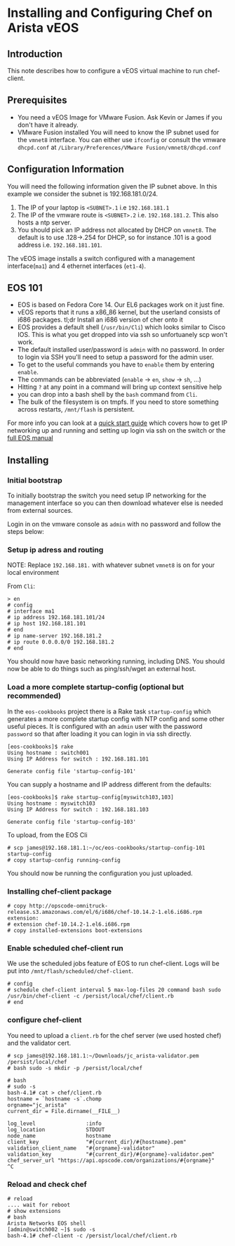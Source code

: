 Installing and Configuring Chef on Arista vEOS
==============

Introduction
-------------
This note describes how to configure a vEOS virtual machine to
run chef-client.

Prerequisites
-------------
- You need a vEOS Image for VMware Fusion.  Ask Kevin or James if you
  don't have it already.
- VMware Fusion installed
  You will need to know the IP subnet used for the `vmnet8` interface.
  You can either use `ifconfig` or consult the vmware `dhcpd.conf` at
  `/Library/Preferences/VMware Fusion/vmnet8/dhcpd.conf`

Configuration Information
-------------------------
You will need the following information given the IP subnet above.  In
this example we consider the subnet is 192.168.181.0/24.

1. The IP of your laptop is `<SUBNET>.1` i.e `192.168.181.1`
2. The IP of the vmware route is `<SUBNET>.2` i.e. `192.168.181.2`.  This
  also hosts a ntp server.
3. You should pick an IP address not allocated by DHCP on `vmnet8`.  The
  default is to use .128->.254 for DHCP, so for instance .101 is a good
address i.e. `192.168.181.101`.

The vEOS image installs a switch configured with a management
interface(`ma1`) and 4 ethernet interfaces (`et1-4`).

EOS 101
--------
- EOS is based on Fedora Core 14.  Our EL6 packages work on it just
  fine.
- vEOS reports that it runs a x86_86 kernel, but the userland
  consists of i686 packages.  tl;dr Install an i686 version of
  cher onto it
- EOS provides a default shell (`/usr/bin/Cli`) which looks similar
  to Cisco IOS.  This is what you get dropped into via ssh so
  unfortuanely scp won't work.
- The default installed user/password is `admin` with no password.  In
  order to login via SSH you'll need to setup a password for the admin
  user.
- To get to the useful commands you have to `enable` them by entering
  `enable`.
- The commands can be abbreviated (`enable` -> `en`, `show` -> `sh`,
  ...)
- Hitting `?` at any point in a command will bring up context sensitive
  help
- you can drop into a bash shell by the `bash` command from `Cli`.
- The bulk of the filesystem is on tmpfs.  If you need to store
  something across restarts, `/mnt/flash` is persistent.

For more info you can look at a [quick start guide](http://www.aristanetworks.com/docs/Manuals/QS_Modular_BW.pdf) which covers how to get IP networking up and running and setting up login via ssh on the switch or the [full EOS manual](http://www.aristanetworks.com/docs/Manuals/EOS-4.9.5-SysMsgGuide.pdf)

Installing
----------
### Initial bootstrap

To initially bootstrap the switch you need setup IP networking for the
management interface so you can then download whatever else is needed
from external sources.

Login in on the vmware console as `admin` with no password and follow the
steps below:

### Setup ip adress and routing

NOTE: Replace `192.168.181.` with whatever subnet `vmnet8` is on for
your local environment

From `Cli`:

    > en
    # config
    # interface ma1
    # ip address 192.168.181.101/24
    # ip host 192.168.181.101
    # end
    # ip name-server 192.168.181.2
    # ip route 0.0.0.0/0 192.168.181.2
    # end

You should now have basic networking running, including DNS.  You should
now be able to do things such as ping/ssh/wget an external host.

### Load a more complete startup-config (optional but recommended)
In the `eos-cookbooks` project there is a Rake task `startup-config`
which generates a more complete startup config with NTP config and some
other useful pieces.  It is configured with an `admin` user with the
password `password` so that after loading it you can login in via ssh
directly.

    [eos-cookbooks]$ rake
    Using hostname : switch001
    Using IP Address for switch : 192.168.181.101

    Generate config file 'startup-config-101'

You can supply a hostname and IP address different from the defaults:

    [eos-cookbooks]$ rake startup-config[myswitch103,103]
    Using hostname : myswitch103
    Using IP Address for switch : 192.168.181.103

    Generate config file 'startup-config-103'

To upload, from the EOS Cli

    # scp james@192.168.181.1:~/oc/eos-cookbooks/startup-config-101 startup-config
    # copy startup-config running-config

You should now be running the configuration you just uploaded.

### Installing chef-client package

    # copy http://opscode-omnitruck-release.s3.amazonaws.com/el/6/i686/chef-10.14.2-1.el6.i686.rpm extension:
    # extension chef-10.14.2-1.el6.i686.rpm
    # copy installed-extensions boot-extensions

### Enable scheduled chef-client run
We use the scheduled jobs feature of EOS to run chef-client.  Logs will
be put into `/mnt/flash/scheduled/chef-client`.

    # config
    # schedule chef-client interval 5 max-log-files 20 command bash sudo /usr/bin/chef-client -c /persist/local/chef/client.rb
    # end

### configure chef-client

You need to upload a `client.rb` for the chef server (we used hosted
chef) and the validator cert.

    # scp james@192.168.181.1:~/Downloads/jc_arista-validator.pem /persist/local/chef
    # bash sudo -s mkdir -p /persist/local/chef

    # bash
    # sudo -s
    bash-4.1# cat > chef/client.rb
    hostname = `hostname -s`.chomp
    orgname="jc_arista"
    current_dir = File.dirname(__FILE__)

    log_level                :info
    log_location             STDOUT
    node_name                hostname
    client_key               "#{current_dir}/#{hostname}.pem"
    validation_client_name   "#{orgname}-validator"
    validation_key           "#{current_dir}/#{orgname}-validator.pem"
    chef_server_url "https://api.opscode.com/organizations/#{orgname}"
    ^C

### Reload and check chef

    # reload
    .... wait for reboot
    # show extensions
    # bash
    Arista Networks EOS shell
    [admin@switch002 ~]$ sudo -s
    bash-4.1# chef-client -c /persist/local/chef/client.rb

